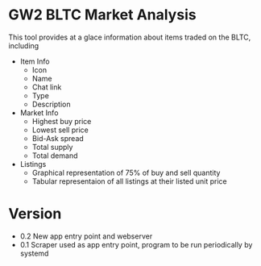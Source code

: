 # GW2 BLTC Market Analysis

This tool provides at a glace information about items traded on the BLTC, including
- Item Info
    - Icon
    - Name
    - Chat link
    - Type
    - Description
- Market Info
    - Highest buy price
    - Lowest sell price
    - Bid-Ask spread
    - Total supply
    - Total demand
- Listings
    - Graphical representation of 75% of buy and sell quantity
    - Tabular representaion of all listings at their listed unit price

# Version 
- 0.2 New app entry point and webserver
- 0.1 Scraper used as app entry point, program to be run periodically by systemd
